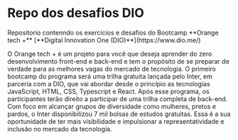 <h1>Repo dos desafios DIO</h1>
<p>Repositorio  contenndo os exercícios e desafios do Bootcamp **Orange tech +** [**Digital Innovation One (DIO)**](https://www.dio.me/)</p>

<p>O Orange tech + é um projeto para você que deseja aprender do zero desenvolvimento front-end e back-end e tem o propósito de se preparar de verdade para as melhores vagas do mercado de tecnologia. O primeiro bootcamp do programa será uma trilha gratuita lançada pelo Inter, em parceria com a DIO, que vai abordar desde o princípio as tecnologias JavaScript, HTML, CSS, Typescript e React. Após esse programa, os participantes terão direito a participar de uma trilha completa de back-end. Com foco em alcançar grupos de diversidade como mulheres, pretos e pardos, o Inter disponibilizou 7 mil bolsas de estudos gratuitas. Essa é a sua oportunidade de ter mais visibilidade e impulsionar a representatividade e inclusão no mercado da tecnologia.</p>